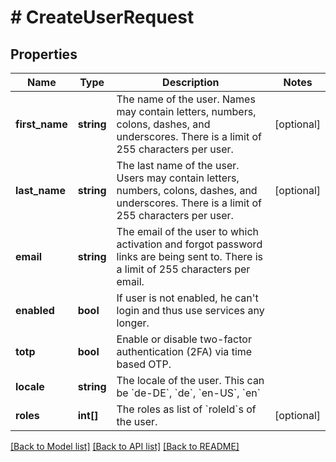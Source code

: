 # # CreateUserRequest

## Properties

Name | Type | Description | Notes
------------ | ------------- | ------------- | -------------
**first_name** | **string** | The name of the user. Names may contain letters, numbers, colons, dashes, and underscores. There is a limit of 255 characters per user. | [optional]
**last_name** | **string** | The last name of the user. Users may contain letters, numbers, colons, dashes, and underscores. There is a limit of 255 characters per user. | [optional]
**email** | **string** | The email of the user to which activation and forgot password links are being sent to. There is a limit of 255 characters per email. |
**enabled** | **bool** | If user is not enabled, he can&#39;t login and thus use services any longer. |
**totp** | **bool** | Enable or disable two-factor authentication (2FA) via time based OTP. |
**locale** | **string** | The locale of the user. This can be &#x60;de-DE&#x60;, &#x60;de&#x60;, &#x60;en-US&#x60;, &#x60;en&#x60; |
**roles** | **int[]** | The roles as list of &#x60;roleId&#x60;s of the user. | [optional]

[[Back to Model list]](../../README.md#models) [[Back to API list]](../../README.md#endpoints) [[Back to README]](../../README.md)
